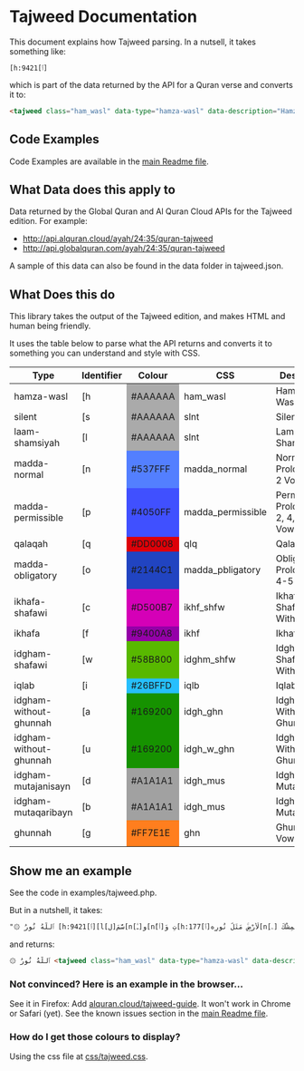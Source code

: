 # Tajweed Documentation

This document explains how Tajweed parsing. In a nutsell, it takes something like:

```
[h:9421[ٱ]
```
which is part of the data returned by the API for a Quran verse and converts it to:

```html
<tajweed class="ham_wasl" data-type="hamza-wasl" data-description="Hamzat ul Wasl" data-tajweed=":9421">ٱ</tajweed>
```

## Code Examples
Code Examples are available in the <a href="../README.md">main Readme file</a>.

## What Data does this apply to
Data returned by the Global Quran and Al Quran Cloud APIs for the Tajweed edition. For example:
* http://api.alquran.cloud/ayah/24:35/quran-tajweed
* http://api.globalquran.com/ayah/24:35/quran-tajweed

A sample of this data can also be found in the data folder in tajweed.json.

## What Does this do
This library takes the output of the Tajweed edition, and makes HTML and human being friendly.

It uses the table below to parse what the API returns and converts it to something you can understand and style with CSS.

<table>
    <thead>
        <tr>
            <th>Type</th>
            <th>Identifier</th>
            <th>Colour</th>
            <th>CSS</th>
            <th>Description</th>
        </tr>
    </thead>
    <tbody>
                    <tr>
                <td class="ham_wasl">hamza-wasl</td>
                <td>[h</td>
                <td style="background-color: #AAAAAA">#AAAAAA</td>
                <td>ham_wasl</td>
                <td>Hamzat ul Wasl</td>
            </tr>
                    <tr>
                <td class="slnt">silent</td>
                <td>[s</td>
                <td style="background-color: #AAAAAA">#AAAAAA</td>
                <td>slnt</td>
                <td>Silent</td>
            </tr>
                    <tr>
                <td class="slnt">laam-shamsiyah</td>
                <td>[l</td>
                <td style="background-color: #AAAAAA">#AAAAAA</td>
                <td>slnt</td>
                <td>Lam Shamsiyyah</td>
            </tr>
                    <tr>
                <td class="madda_normal">madda-normal</td>
                <td>[n</td>
                <td style="background-color: #537FFF">#537FFF</td>
                <td>madda_normal</td>
                <td>Normal Prolongation: 2 Vowels</td>
            </tr>
                    <tr>
                <td class="madda_permissible">madda-permissible</td>
                <td>[p</td>
                <td style="background-color: #4050FF">#4050FF</td>
                <td>madda_permissible</td>
                <td>Permissible Prolongation: 2, 4, 6 Vowels</td>
            </tr>
                    <tr>
                <td class="qlq">qalaqah</td>
                <td>[q</td>
                <td style="background-color: #DD0008">#DD0008</td>
                <td>qlq</td>
                <td>Qalaqah</td>
            </tr>
                    <tr>
                <td class="madda_pbligatory">madda-obligatory</td>
                <td>[o</td>
                <td style="background-color: #2144C1">#2144C1</td>
                <td>madda_pbligatory</td>
                <td>Obligatory Prolongation: 4-5 Vowels</td>
            </tr>
                    <tr>
                <td class="ikhf_shfw">ikhafa-shafawi</td>
                <td>[c</td>
                <td style="background-color: #D500B7">#D500B7</td>
                <td>ikhf_shfw</td>
                <td>Ikhafa' Shafawi - With Meem</td>
            </tr>
                    <tr>
                <td class="ikhf">ikhafa</td>
                <td>[f</td>
                <td style="background-color: #9400A8">#9400A8</td>
                <td>ikhf</td>
                <td>Ikhafa'</td>
            </tr>
                    <tr>
                <td class="idghm_shfw">idgham-shafawi</td>
                <td>[w</td>
                <td style="background-color: #58B800">#58B800</td>
                <td>idghm_shfw</td>
                <td>Idgham Shafawi - With Meem</td>
            </tr>
                    <tr>
                <td class="iqlb">iqlab</td>
                <td>[i</td>
                <td style="background-color: #26BFFD">#26BFFD</td>
                <td>iqlb</td>
                <td>Iqlab</td>
            </tr>
                    <tr>
                <td class="idgh_ghn">idgham-without-ghunnah</td>
                <td>[a</td>
                <td style="background-color: #169200">#169200</td>
                <td>idgh_ghn</td>
                <td>Idgham - With Ghunnah</td>
            </tr>
                    <tr>
                <td class="idgh_w_ghn">idgham-without-ghunnah</td>
                <td>[u</td>
                <td style="background-color: #169200">#169200</td>
                <td>idgh_w_ghn</td>
                <td>Idgham - Without Ghunnah</td>
            </tr>
                    <tr>
                <td class="idgh_mus">idgham-mutajanisayn</td>
                <td>[d</td>
                <td style="background-color: #A1A1A1">#A1A1A1</td>
                <td>idgh_mus</td>
                <td>Idgham - Mutajanisayn</td>
            </tr>
                    <tr>
                <td class="idgh_mus">idgham-mutaqaribayn</td>
                <td>[b</td>
                <td style="background-color: #A1A1A1">#A1A1A1</td>
                <td>idgh_mus</td>
                <td>Idgham - Mutaqaribayn</td>
            </tr>
                    <tr>
                <td class="ghn">ghunnah</td>
                <td>[g</td>
                <td style="background-color: #FF7E1E">#FF7E1E</td>
                <td>ghn</td>
                <td>Ghunnah: 2 Vowels</td>
            </tr>
            </tbody>
</table>

## Show me an example

See the code in examples/tajweed.php.

But in a nutshell, it takes:


```html
"۞ ٱللَّهُ نُورُ [h:9421[ٱ][l[ل]سَّمَ[n[ـٰ]و[n[َٲ]تِ وَ[h:177[ٱ]لْأَرْضِ‌ۚ مَثَلُ نُورِه[n[ِۦ] كَمِشْكَ[s[و][n[ٲ][f:9422[ةٍ ف]ِيهَا مِصْبَاحٌ‌ۖ [h:9423[ٱ]لْمِصْبَاحُ فِى زُجَاجَةٍ‌ۖ [h:9424[ٱ][l[ل]زُّجَاجَةُ كَأَ[g[نّ]َهَا كَوْكَ[f:9425[بٌ د]ُرِّ[a:9426[ىٌّ ي]ُوقَدُ مِ[f:9427[ن ش]َجَرَ[a:9428[ةٍ م]ُّبَ[n[ـٰ]رَكَ[f:9429[ةٍ ز]َيْتُونَ[u:9430[ةٍ ل]َّا شَرْقِيَّ[a:9431[ةٍ و]َلَا غَرْبِيَّ[a:9432[ةٍ ي]َكَادُ زَيْتُهَا يُض[o[ِى]ٓءُ وَلَوْ لَمْ تَمْسَسْهُ نَا[a:9433[رٌ‌ۚ ن]ُّورٌ عَلَىٰ نُو[a:9434[رٍ‌ۗ ي]َهْدِى [h:2084[ٱ]للَّهُ لِنُورِه[n[ِۦ] م[a:476[َن ي]َش[o[َا]ٓءُ‌ۚ وَيَضْرِبُ [h:7110[ٱ]للَّهُ [h:6948[ٱ]لْأَمْثَ[n[ـٰ]لَ لِل[g[نّ]َاسِ‌ۗ وَ[h:72[ٱ]للَّهُ بِكُلِّ شَىْءٍ عَل[p[ِي]مٌ"
```

and returns:


```html
۞ ٱللَّهُ نُورُ <tajweed class="ham_wasl" data-type="hamza-wasl" data-description="Hamzat ul Wasl" data-tajweed=":9421">ٱ</tajweed><tajweed class="slnt" data-type="laam-shamsiyah" data-description="Lam Shamsiyyah" data-tajweed="">ل</tajweed>سَّمَ<tajweed class="madda_normal" data-type="madda-normal" data-description="Normal Prolongation: 2 Vowels" data-tajweed="">ـٰ</tajweed>و<tajweed class="madda_normal" data-type="madda-normal" data-description="Normal Prolongation: 2 Vowels" data-tajweed="">َٲ</tajweed>تِ وَ<tajweed class="ham_wasl" data-type="hamza-wasl" data-description="Hamzat ul Wasl" data-tajweed=":177">ٱ</tajweed>لْأَرْضِ‌ۚ مَثَلُ نُورِه<tajweed class="madda_normal" data-type="madda-normal" data-description="Normal Prolongation: 2 Vowels" data-tajweed="">ِۦ</tajweed> كَمِشْكَ<tajweed class="slnt" data-type="silent" data-description="Silent" data-tajweed="">و</tajweed><tajweed class="madda_normal" data-type="madda-normal" data-description="Normal Prolongation: 2 Vowels" data-tajweed="">ٲ</tajweed><tajweed class="ikhf" data-type="ikhafa" data-description="Ikhafa'" data-tajweed=":9422">ةٍ ف</tajweed>ِيهَا مِصْبَاحٌ‌ۖ <tajweed class="ham_wasl" data-type="hamza-wasl" data-description="Hamzat ul Wasl" data-tajweed=":9423">ٱ</tajweed>لْمِصْبَاحُ فِى زُجَاجَةٍ‌ۖ <tajweed class="ham_wasl" data-type="hamza-wasl" data-description="Hamzat ul Wasl" data-tajweed=":9424">ٱ</tajweed><tajweed class="slnt" data-type="laam-shamsiyah" data-description="Lam Shamsiyyah" data-tajweed="">ل</tajweed>زُّجَاجَةُ كَأَ<tajweed class="ghn" data-type="ghunnah" data-description="Ghunnah: 2 Vowels" data-tajweed="">نّ</tajweed>َهَا كَوْكَ<tajweed class="ikhf" data-type="ikhafa" data-description="Ikhafa'" data-tajweed=":9425">بٌ د</tajweed>ُرِّ<tajweed class="idgh_ghn" data-type="idgham-without-ghunnah" data-description="Idgham - With Ghunnah" data-tajweed=":9426">ىٌّ ي</tajweed>ُوقَدُ مِ<tajweed class="ikhf" data-type="ikhafa" data-description="Ikhafa'" data-tajweed=":9427">ن ش</tajweed>َجَرَ<tajweed class="idgh_ghn" data-type="idgham-without-ghunnah" data-description="Idgham - With Ghunnah" data-tajweed=":9428">ةٍ م</tajweed>ُّبَ<tajweed class="madda_normal" data-type="madda-normal" data-description="Normal Prolongation: 2 Vowels" data-tajweed="">ـٰ</tajweed>رَكَ<tajweed class="ikhf" data-type="ikhafa" data-description="Ikhafa'" data-tajweed=":9429">ةٍ ز</tajweed>َيْتُونَ<tajweed class="idgh_w_ghn" data-type="idgham-without-ghunnah" data-description="Idgham - Without Ghunnah" data-tajweed=":9430">ةٍ ل</tajweed>َّا شَرْقِيَّ<tajweed class="idgh_ghn" data-type="idgham-without-ghunnah" data-description="Idgham - With Ghunnah" data-tajweed=":9431">ةٍ و</tajweed>َلَا غَرْبِيَّ<tajweed class="idgh_ghn" data-type="idgham-without-ghunnah" data-description="Idgham - With Ghunnah" data-tajweed=":9432">ةٍ ي</tajweed>َكَادُ زَيْتُهَا يُض<tajweed class="madda_pbligatory" data-type="madda-obligatory" data-description="Obligatory Prolongation: 4-5 Vowels" data-tajweed="">ِى</tajweed>ٓءُ وَلَوْ لَمْ تَمْسَسْهُ نَا<tajweed class="idgh_ghn" data-type="idgham-without-ghunnah" data-description="Idgham - With Ghunnah" data-tajweed=":9433">رٌ‌ۚ ن</tajweed>ُّورٌ عَلَىٰ نُو<tajweed class="idgh_ghn" data-type="idgham-without-ghunnah" data-description="Idgham - With Ghunnah" data-tajweed=":9434">رٍ‌ۗ ي</tajweed>َهْدِى <tajweed class="ham_wasl" data-type="hamza-wasl" data-description="Hamzat ul Wasl" data-tajweed=":2084">ٱ</tajweed>للَّهُ لِنُورِه<tajweed class="madda_normal" data-type="madda-normal" data-description="Normal Prolongation: 2 Vowels" data-tajweed="">ِۦ</tajweed> م<tajweed class="idgh_ghn" data-type="idgham-without-ghunnah" data-description="Idgham - With Ghunnah" data-tajweed=":476">َن ي</tajweed>َش<tajweed class="madda_pbligatory" data-type="madda-obligatory" data-description="Obligatory Prolongation: 4-5 Vowels" data-tajweed="">َا</tajweed>ٓءُ‌ۚ وَيَضْرِبُ <tajweed class="ham_wasl" data-type="hamza-wasl" data-description="Hamzat ul Wasl" data-tajweed=":7110">ٱ</tajweed>للَّهُ <tajweed class="ham_wasl" data-type="hamza-wasl" data-description="Hamzat ul Wasl" data-tajweed=":6948">ٱ</tajweed>لْأَمْثَ<tajweed class="madda_normal" data-type="madda-normal" data-description="Normal Prolongation: 2 Vowels" data-tajweed="">ـٰ</tajweed>لَ لِل<tajweed class="ghn" data-type="ghunnah" data-description="Ghunnah: 2 Vowels" data-tajweed="">نّ</tajweed>َاسِ‌ۗ وَ<tajweed class="ham_wasl" data-type="hamza-wasl" data-description="Hamzat ul Wasl" data-tajweed=":72">ٱ</tajweed>للَّهُ بِكُلِّ شَىْءٍ عَل<tajweed class="madda_permissible" data-type="madda-permissible" data-description="Permissible Prolongation: 2, 4, 6 Vowels" data-tajweed="">ِي</tajweed>مٌ
```

### Not convinced? Here is an example in the browser...
See it in Firefox: Add <a href="https://alquran.cloud/tajweed-guide">alquran.cloud/tajweed-guide</a>. It won't work in Chrome or Safari (yet). See the known issues section in the <a href="../README.md">main Readme file</a>.

### How do I get those colours to display?

Using the css file at <a href="https://github.com/meezaan/alquran-tools/tree/master/examples/css/tajweed.css">css/tajweed.css</a>.
